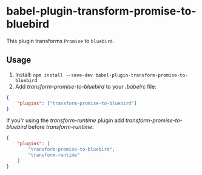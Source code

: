 # babel-plugin-transform-promise-to-bluebird

This plugin transforms `Promise` to `bluebird`.

## Usage

1. Install: `npm install --save-dev babel-plugin-transform-promise-to-bluebird`
2. Add *transform-promise-to-bluebird* to your *.babelrc* file:
```json
{
	"plugins": ["transform-promise-to-bluebird"]
}
```
If you'r using the *transform-runtime* plugin add *transform-promise-to-bluebird* before
*transform-runtime*:
```json
{
	"plugins": [
		"transform-promise-to-bluebird",
		"transform-runtime"
	]
}
```
